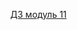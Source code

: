 <ul>
  <a href 'https://github.com/allabergenovvyacheslav/homework11/blob/main/main.py'>ДЗ модуль 11</a>
</ul>

